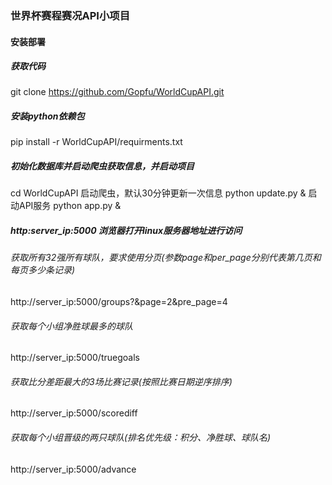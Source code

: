 ### 世界杯赛程赛况API小项目

#### 安装部署

##### 获取代码
git clone https://github.com/Gopfu/WorldCupAPI.git

##### 安装python依赖包
pip install -r WorldCupAPI/requirments.txt

##### 初始化数据库并启动爬虫获取信息，并启动项目
cd WorldCupAPI
启动爬虫，默认30分钟更新一次信息
python update.py &
启动API服务
python app.py &

##### http:server_ip:5000 浏览器打开linux服务器地址进行访问

###### 获取所有32强所有球队，要求使用分页(参数page和per_page分别代表第几页和每页多少条记录)

http://server_ip:5000/groups?&page=2&pre_page=4

###### 获取每个小组净胜球最多的球队

http://server_ip:5000/truegoals

###### 获取比分差距最大的3场比赛记录(按照比赛日期逆序排序)

http://server_ip:5000/scorediff

###### 获取每个小组晋级的两只球队(排名优先级：积分、净胜球、球队名)

http://server_ip:5000/advance
